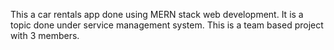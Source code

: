 This a car rentals app done using MERN stack web development. It is a topic done under service management system.
This is a team based project with 3 members.
